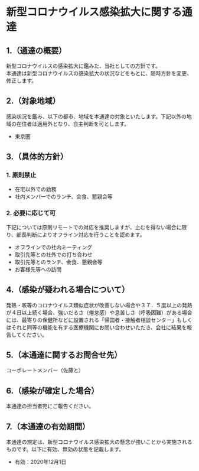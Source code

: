 # 新型コロナウイルス感染拡大に関する通達
## 1.（通達の概要）
新型コロナウイルスの感染拡大に鑑みた、当社としての方針です。  
本通達は新型コロナウイルスの感染拡大の状況などをもとに、随時方針を変更、修正します。

## 2.（対象地域）
感染状況を鑑み、以下の都市、地域を本通達の対象といたします。下記以外の地域の在住者は適用外となり、自主判断を可とします。

- 東京圏

## 3.（具体的方針）
### 1. 原則禁止

- 在宅以外での勤務
- 社内メンバーでのランチ、会食、懇親会等

### 2. 必要に応じて可
下記については原則リモートでの対応を推奨しますが、止むを得ない場合に限り、部長判断によりオフライン対応を行うことを認めます。

- オフラインでの社内ミーティング
- 取引先等との社外での打ち合わせ
- 取引先等とのランチ、会食、懇親会等
- お客様先等への訪問

## 4.（感染が疑われる場合について）  
発熱・咳等のコロナウイルス類似症状が改善しない場合や３７．５度以上の発熱が４日以上続く場合、強いだるさ（倦怠感）や息苦しさ（呼吸困難）がある場合には、最寄りの保健所などに設置される「帰国者・接触者相談センター」もしくはそれと同等の機能を有する医療機関にお問い合わせいただき、会社に結果を報告してください。

## 5.（本通達に関するお問合せ先）  
コーポレートメンバー（佐藤と）

## 6.（感染が確定した場合）  
本通達の担当者宛にご報告ください。

## 7.（本通達の有効期間）
本通達の規定は、新型コロナウイルス感染拡大の懸念が強いことから実施されるものです。以下に有効、無効の状態を記載します。

- 有効：2020年12月1日
